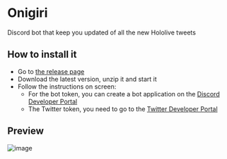 # Onigiri
Discord bot that keep you updated of all the new Hololive tweets

## How to install it
 - Go to [the release page](https://github.com/Xwilarg/Onigiri/releases)
 - Download the latest version, unzip it and start it
 - Follow the instructions on screen:
   - For the bot token, you can create a bot application on the [Discord Developer Portal](https://discord.com/developers/applications/)
   - The Twitter token, you need to go to the [Twitter Developer Portal](https://developer.twitter.com/en)

## Preview
![image](https://user-images.githubusercontent.com/20053454/121754803-d1d3c300-cb15-11eb-9d23-ef2727a9c668.png)
